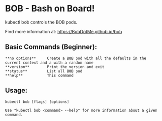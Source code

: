# BOB - Bash on Board!

kubectl bob controls the BOB pods.

Find more information at: https://BobDotMe.github.io/bob

## Basic Commands (Beginner):

    **no options**     Create a BOB pod with all the defaults in the current context and a with a random name
    **version**        Print the version and exit
    **status**         List all BOB pod
    **help**           This command

## Usage:
 

    kubectl bob [flags] [options]
        
    Use "kubectl bob <command> --help" for more information about a given command.
